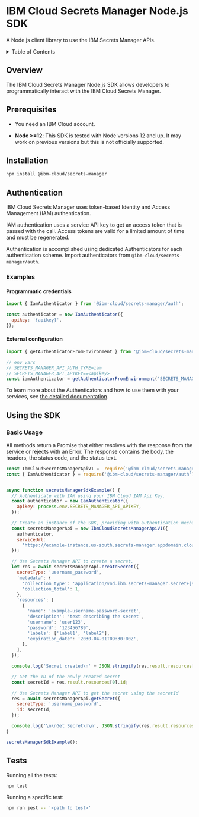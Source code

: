 # IBM Cloud Secrets Manager Node.js SDK

A Node.js client library to use the IBM Secrets Manager APIs.

<details>
<summary>Table of Contents</summary>

* [Overview](#overview)
* [Prerequisites](#prerequisites)
* [Installation](#installation)
* [Authentication](#authentication)
* [Using the SDK](#using-the-sdk)
  * [Basic Usage](#basic-usage)
  * [Setting the Service URL](#setting-the-service-url)
  * [Sending request headers](#sending-request-headers)
* [Configuring the HTTPS Agent](#configuring-the-https-agent)
  * [Use behind a corporate proxy](#use-behind-a-corporate-proxy)
  * [Sending custom certificates](#sending-custom-certificates)
  * [Disabling SSL Verification](#disabling-ssl-verification---discouraged)
* [Documentation](#documentation)
* [Debug](#debug)
* [Tests](#tests)
</details>

## Overview

The IBM Cloud Secrets Manager Node.js SDK allows developers to programmatically interact with the IBM Cloud Secrets Manager.

## Prerequisites
- You need an IBM Cloud account.

- **Node >=12**: This SDK is tested with Node versions 12 and up. It may work on previous versions but this is not officially supported.

## Installation

```sh
npm install @ibm-cloud/secrets-manager
```

## Authentication

IBM Cloud Secrets Manager uses token-based Identity and Access Management (IAM) authentication.

IAM authentication uses a service API key to get an access token that is passed with the call.
Access tokens are valid for a limited amount of time and must be regenerated.

Authentication is accomplished using dedicated Authenticators for each authentication scheme. Import authenticators from `@ibm-cloud/secrets-manager/auth`.

### Examples
#### Programmatic credentials
```js
import { IamAuthenticator } from '@ibm-cloud/secrets-manager/auth';

const authenticator = new IamAuthenticator({
  apikey: '{apikey}',
});
```

#### External configuration
```js
import { getAuthenticatorFromEnvironment } from '@ibm-cloud/secrets-manager/auth';

// env vars
// SECRETS_MANAGER_API_AUTH_TYPE=iam
// SECRETS_MANAGER_API_APIKEY==<apikey>
const iamAuthenticator = getAuthenticatorFromEnvironment('SECRETS_MANAGER_API');
```

To learn more about the Authenticators and how to use them with your services, see [the detailed documentation](#).

## Using the SDK
### Basic Usage

All methods return a Promise that either resolves with the response from the service or rejects with an Error. The response contains the body, the headers, the status code, and the status text.

```js
const IbmCloudSecretsManagerApiV1 =  require('@ibm-cloud/secrets-manager/ibm-cloud-secrets-manager-api/v1');
const { IamAuthenticator } = require('@ibm-cloud/secrets-manager/auth');


async function secretsManagerSdkExample() {
  // Authenticate with IAM using your IBM Cloud IAM Api Key.
  const authenticator = new IamAuthenticator({
    apikey: process.env.SECRETS_MANAGER_API_APIKEY,
  });

  // Create an instance of the SDK, providing with authentication mechanism and your Secrets Manager instance URL.
  const secretsManagerApi = new IbmCloudSecretsManagerApiV1({
    authenticator,
    serviceUrl:
      'https://example-instance.us-south.secrets-manager.appdomain.cloud',
  });

  // Use Secrets Manager API to create a secret.
  let res = await secretsManagerApi.createSecret({
    secretType: 'username_password',
    'metadata': {
      'collection_type': 'application/vnd.ibm.secrets-manager.secret+json',
      'collection_total': 1,
    },
    'resources': [
      {
        'name': 'example-username-password-secret',
        'description': 'text describing the secret',
        'username': 'user123',
        'password': '123456789',
        'labels': ['label1', 'label2'],
        'expiration_date': '2030-04-01T09:30:00Z',
      },
    ],
  });

  console.log('Secret created\n' + JSON.stringify(res.result.resources[0], null, 2));

  // Get the ID of the newly created secret
  const secretId = res.result.resources[0].id;

  // Use Secrets Manager API to get the secret using the secretId
  res = await secretsManagerApi.getSecret({
    secretType: 'username_password',
    id: secretId,
  });

  console.log('\n\nGet Secret\n\n', JSON.stringify(res.result.resources, null, 2));
}

secretsManagerSdkExample();

```

## Tests
Running all the tests:
```sh
npm test
```

Running a specific test:
```sh
npm run jest -- '<path to test>'
```

